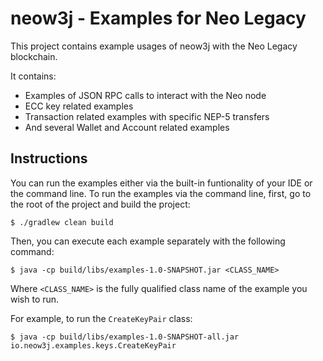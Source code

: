 # neow3j - Examples for Neo Legacy

This project contains example usages of neow3j with the Neo Legacy blockchain.

It contains:

- Examples of JSON RPC calls to interact with the Neo node
- ECC key related examples
- Transaction related examples with specific NEP-5 transfers
- And several Wallet and Account related examples


## Instructions

You can run the examples either via the built-in funtionality of your IDE or the command line.
To run the examples via the command line, first, go to the root of the project and build the
project:

```
$ ./gradlew clean build
```

Then, you can execute each example separately with the following command:

```
$ java -cp build/libs/examples-1.0-SNAPSHOT.jar <CLASS_NAME>
```

Where `<CLASS_NAME>` is the fully qualified class name of the example you wish to run.

For example, to run the `CreateKeyPair` class:

```
$ java -cp build/libs/examples-1.0-SNAPSHOT-all.jar io.neow3j.examples.keys.CreateKeyPair
```
